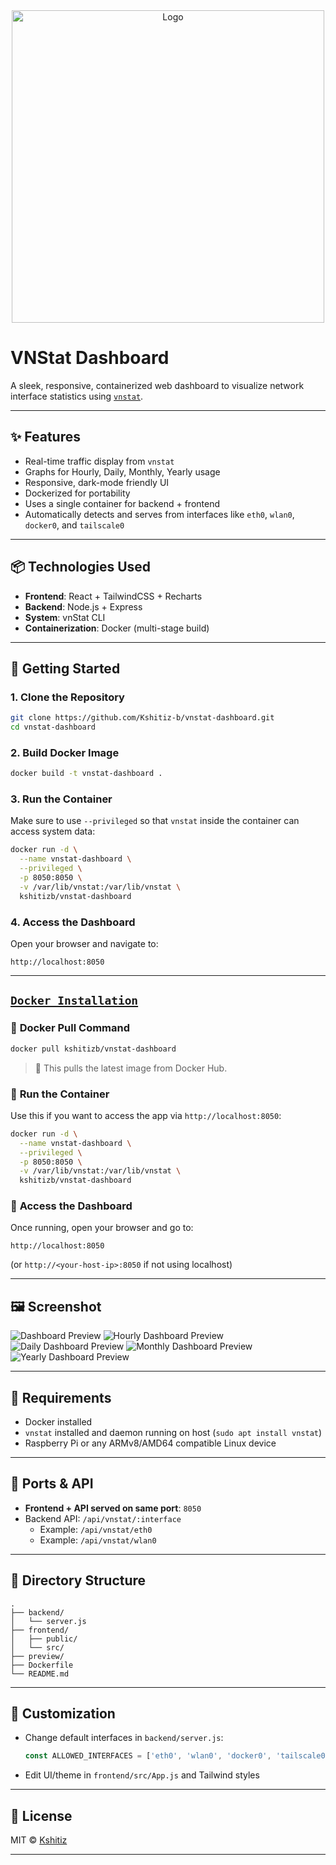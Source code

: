 <div align="center">
  <img src="preview/logo.png" alt="Logo" width=500px>
</div>

# VNStat Dashboard

A sleek, responsive, containerized web dashboard to visualize network interface statistics using [`vnstat`](https://github.com/vergoh/vnstat).


---

## ✨ Features

- Real-time traffic display from `vnstat`
- Graphs for Hourly, Daily, Monthly, Yearly usage
- Responsive, dark-mode friendly UI
- Dockerized for portability
- Uses a single container for backend + frontend
- Automatically detects and serves from interfaces like `eth0`, `wlan0`, `docker0`, and `tailscale0`

---

## 📦 Technologies Used

- **Frontend**: React + TailwindCSS + Recharts
- **Backend**: Node.js + Express
- **System**: vnStat CLI
- **Containerization**: Docker (multi-stage build)

---

## 🚀 Getting Started

### 1. Clone the Repository

```bash
git clone https://github.com/Kshitiz-b/vnstat-dashboard.git
cd vnstat-dashboard
```

### 2. Build Docker Image

```bash
docker build -t vnstat-dashboard .
```

### 3. Run the Container

Make sure to use `--privileged` so that `vnstat` inside the container can access system data:

```bash
docker run -d \
  --name vnstat-dashboard \
  --privileged \
  -p 8050:8050 \
  -v /var/lib/vnstat:/var/lib/vnstat \
  kshitizb/vnstat-dashboard
```

### 4. Access the Dashboard

Open your browser and navigate to:

```
http://localhost:8050
```

---

## [`Docker Installation`](https://hub.docker.com/r/kshitizb/vnstat-dashboard)

### 🐳 **Docker Pull Command**

```bash
docker pull kshitizb/vnstat-dashboard
```

> 🔁 This pulls the latest image from Docker Hub.

### 🚀 **Run the Container**

Use this if you want to access the app via `http://localhost:8050`:

```bash
docker run -d \
  --name vnstat-dashboard \
  --privileged \
  -p 8050:8050 \
  -v /var/lib/vnstat:/var/lib/vnstat \
  kshitizb/vnstat-dashboard
```

### 🧭 **Access the Dashboard**

Once running, open your browser and go to:

```
http://localhost:8050
```

(or `http://<your-host-ip>:8050` if not using localhost)

---

## 🖼️ Screenshot

![Dashboard Preview](preview/home.png)
![Hourly Dashboard Preview](preview/hourly.png)
![Daily Dashboard Preview](preview/daily.png)
![Monthly Dashboard Preview](preview/monthly.png)
![Yearly Dashboard Preview](preview/yearly.png)

---

## 🔧 Requirements

- Docker installed
- `vnstat` installed and daemon running on host (`sudo apt install vnstat`)
- Raspberry Pi or any ARMv8/AMD64 compatible Linux device

---

## 🐳 Ports & API

- **Frontend + API served on same port**: `8050`
- Backend API: `/api/vnstat/:interface`
  - Example: `/api/vnstat/eth0`
  - Example: `/api/vnstat/wlan0`

---

## 🧩 Directory Structure

```
.
├── backend/
│   └── server.js
├── frontend/
│   ├── public/
│   └── src/
├── preview/
├── Dockerfile
└── README.md
```

---

## 📛 Customization

- Change default interfaces in `backend/server.js`:
  ```js
  const ALLOWED_INTERFACES = ['eth0', 'wlan0', 'docker0', 'tailscale0'];
  ```

- Edit UI/theme in `frontend/src/App.js` and Tailwind styles

---

## 📝 License

MIT © [Kshitiz](https://github.com/Kshitiz-b)

---
